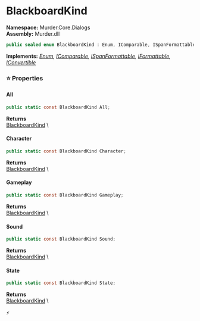 # BlackboardKind

**Namespace:** Murder.Core.Dialogs \
**Assembly:** Murder.dll

```csharp
public sealed enum BlackboardKind : Enum, IComparable, ISpanFormattable, IFormattable, IConvertible
```

**Implements:** _[Enum](https://learn.microsoft.com/en-us/dotnet/api/System.Enum?view=net-7.0), [IComparable](https://learn.microsoft.com/en-us/dotnet/api/System.IComparable?view=net-7.0), [ISpanFormattable](https://learn.microsoft.com/en-us/dotnet/api/System.ISpanFormattable?view=net-7.0), [IFormattable](https://learn.microsoft.com/en-us/dotnet/api/System.IFormattable?view=net-7.0), [IConvertible](https://learn.microsoft.com/en-us/dotnet/api/System.IConvertible?view=net-7.0)_

### ⭐ Properties
#### All
```csharp
public static const BlackboardKind All;
```

**Returns** \
[BlackboardKind](../../../Murder/Core/Dialogs/BlackboardKind.html) \
#### Character
```csharp
public static const BlackboardKind Character;
```

**Returns** \
[BlackboardKind](../../../Murder/Core/Dialogs/BlackboardKind.html) \
#### Gameplay
```csharp
public static const BlackboardKind Gameplay;
```

**Returns** \
[BlackboardKind](../../../Murder/Core/Dialogs/BlackboardKind.html) \
#### Sound
```csharp
public static const BlackboardKind Sound;
```

**Returns** \
[BlackboardKind](../../../Murder/Core/Dialogs/BlackboardKind.html) \
#### State
```csharp
public static const BlackboardKind State;
```

**Returns** \
[BlackboardKind](../../../Murder/Core/Dialogs/BlackboardKind.html) \


⚡